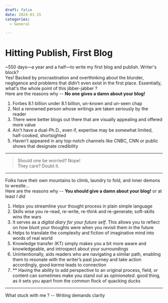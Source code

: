 ```yaml
---
draft: false
date: 2024-01-15
categories:
  - General

---
```


# Hitting Publish, First Blog

<!-- more -->
~550 days—a year and a half—to write my first blog and publish. Writer's block? <br> Yes! Backed by procrastination and overthinking
about the blunder, negligence and problems that didn't even exist in the first place. Essentially, what's the whole point of this
jibber-jabber ? <br>Here are the reasons why -- **No one gives a damn about your blog!**

1. Forbes 8.1 billion under 8.1 billion, un-known and un-seen chap
2. Not a renowned person whose writings are taken seriously by the reader
3. There were better blogs out there that are visually appealing and offered more value
4. Ain't have a dual-Ph.D., even if, expertise may be somewhat limited, half-cooked, shortsighted
5. Haven't appeared in any top-notch channels like CNBC, CNN or public shows that designate credibility

------
> Should one be worried? Nope!  
> They care? Doubt it.
------

Folks have their own mountains to climb, laundry to fold, and inner demons to wrestle... <br>
Here are the reasons why -- **You should give a damn about your blog!** or at least _I did_

1. Helps you streamline your thought process in plain simple language
2. Skills wise you re-read, re-write, re-think and re-generate; soft-skills wins the wars
3. It serves as a _digital diary for your future self_. This allows you to reflect on how blunt your thoughts were when
   you revisit them in the future 
4. Helps to translate the complexity and fiction of imaginative mind into words of real world
5. Knowledge transfer (KT) simply makes you a bit more aware and knowledgeable, and introspect about your surroundings
6. Unintentionally, aids readers who are navigating a similar path, enabling them to resonate with the writer’s
   past journey and take action accordingly, good _karma_ leads to connection
7. ** Having the ability to add perspective to an original process, field, or content can sometimes make you stand out as
   _opinionated_. good thing, as it sets you apart from the common flock of quacking ducks
------
What stuck with me ? -- Writing demands clarity
